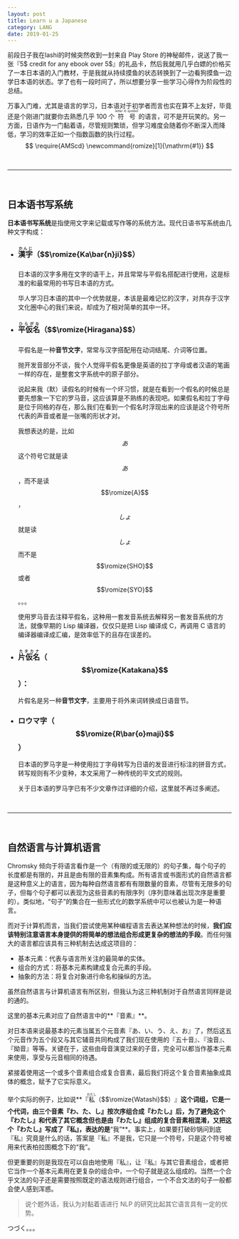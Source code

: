 ```yaml
---
layout: post
title: Learn u a Japanese
category: LANG
date: 2019-01-25
---
```


前段日子我在lashi的时候突然收到一封来自 Play Store 的神秘邮件，说送了我一张『5$ credit for any ebook over 5$』的礼品卡，然后我就用几乎白嫖的价格买了一本日本语的入门教材，于是我就从持续摸鱼的状态转换到了一边看狗摸鱼一边学日本语的状态。学了也有一段时间了，所以想要分享一些学习心得作为阶段性的总结。

万事入门难，尤其是语言的学习，日本语对于初学者而言也实在算不上友好，毕竟还是个刚进门就要你去熟悉几乎 100 个
<ruby>符号<rt>$$letter \in symbol$$</rt></ruby>
的语言，可不是开玩笑的。另一方面，日语作为一门黏着语，尽管规则繁琐，但学习难度会随着你不断深入而降低，学习的效率正如一个指数函数的执行过程。
$$
\require{AMScd}
\newcommand{romize}[1]{\mathrm{#1}}
$$

<br />

---

<br />


## 日本语书写系统

**日本语书写系统**是指使用文字来记载或写作等的系统方法。现代日语书写系统由几种文字构成：

- ### <ruby>漢字<rt>かんじ</rt>（$$\romize{Ka\bar{n}ji}$$）</ruby>

	日本语的汉字多用在文字的语干上，并且常常与平假名搭配进行使用，这是标准的和最常用的书写日本语的方式。
	
	华人学习日本语的其中一个优势就是，本该是最难记忆的汉字，对共存于汉字文化圈中心的我们来说，却成为了相对简单的其中一环。

- ### <ruby>平仮名<rt>ひらがな</rt>（$$\romize{Hiragana}$$）</ruby>
	
	平假名是一种**音节文字**，常常与汉字搭配用在动词结尾、介词等位置。
	
	抛开发音部分不谈，我个人觉得平假名更像是英语的拉丁字母或者汉语的笔画一样的存在，是整套文字系统中的原子部分。
	
	说起来我（默）读假名的时候有一个坏习惯，就是在看到一个假名的时候总是要先想象一下它的罗马音，这应该算是不熟练的表现吧。如果假名和拉丁字母是位于同格的存在，那么我们在看到一个假名时浮现出来的应该是这个符号所代表的声音或者是一张嘴的形状才对。
	
	我想表达的是，比如 $$あ$$ 这个符号它就是读 $$あ$$，而不是读 $$\romize{A}$$，$$しょ$$ 就是读 $$しょ$$ 而不是 $$\romize{SHO}$$ 或者 $$\romize{SYO}$$。。。
	
	使用罗马音去注释平假名，这种用一套发音系统去解释另一套发音系统的方法，就像早期的 Lisp 编译器，仅仅只是把 Lisp 编译成 C，再调用 C 语言的编译器编译成汇编，是效率低下的且存在误差的。
	
- ### <ruby>片仮名<rt>カタカナ</rt></ruby>（$$\romize{Katakana}$$）：

	片假名是另一种**音节文字**，主要用于将外来词转换成日语音节。

- ### ロウマ字（$$\romize{R\bar{o}maji}$$）

	日本语的罗马字是一种使用拉丁字母转写为日语的发音进行标注的拼音方式，转写规则有不少变种，本文采用了一种传统的平文式的规则。
	
	关于日本语的罗马字已有不少文章作过详细的介绍，这里就不再过多阐述。

<br />

---

<br />

## 自然语言与计算机语言

Chromsky 倾向于将语言看作是一个（有限的或无限的）的句子集，每个句子的长度都是有限的，并且是由有限的音素集构成。所有语言或书面形式的自然语言都是这种意义上的语言，因为每种自然语言都有有限数量的音素，尽管有无限多的句子，但每个句子都可以表现为这些音素的有限序列（序列意味着出现次序是重要的）。类似地，“句子”的集合在一些形式化的数学系统中可以也被认为是一种语言。

而对于计算机而言，当我们尝试使用某种编程语言去表达某种想法的时候，**我们应该特别注意语言本身提供的将简单的想法组合形成更复杂的想法的手段**。而任何强大的语言都应该具有三种机制去达成这项目的：

- 基本元素：代表与语言所关注的最简单的实体。
- 组合的方式：将基本元素构建成复合元素的手段。
- 抽象的方法：将复合对象进行命名和操纵的方法。

虽然自然语言与计算机语言有所区别，但我认为这三种机制对于自然语言同样是说的通的。

这里的基本元素对应了自然语言中的**『音素』**。

对日本语来说最基本的元素当属五个元音素『あ、い、う、え、お』了，然后这五个元音作为五个段又与其它辅音共同构成了我们现在使用的『五十音』、『浊音』、『拗音』等等。关键在于，这些由母音演变过来的子音，完全可以都当作基本元素来使用，享受与元音相同的待遇。

紧接着使用这一个或多个音素组合成复合音素，最后我们将这个复合音素抽象成具体的概念，赋予了它实际意义。

举个实际的例子，比如说**『<ruby>私<rt>わたし</rt>（$$\romize{Watashi}$$）</ruby>』**这个词组，它是一个代词，由三个音素『わ、た、し』按次序组合成『わたし』后，为了避免这个『わたし』和代表了其它概念但也是由『わたし』组成的复合音素相混淆，又把这个『わたし』写成了『私』，表达的是**“我”**。事实上，如果要打破砂锅问到底『私』究竟是什么的话，答案是『私』不是我，它只是一个符号，只是这个符号被用来代表柏拉图概念下的“我”。

但更重要的则是我现在可以自由地使用『私』，让『私』与其它音素组合，或者把它当作一个基本元素用在更复杂的组合中，一个句子就是这么组成的。当然一个合乎文法的句子还是需要按照既定的语法规则进行组合，一个不合文法的句子一般都会使人感到浑惑。

> 说个题外话，我认为对黏着语进行 NLP 的研究比起其它语言具有一定的优势。

つづく。。。
